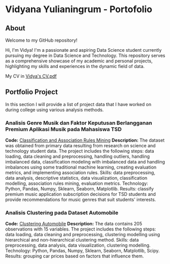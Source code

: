 # Vidyana Yulianingrum - Portofolio
## About
Welcome to my GitHub repository!

Hi, I'm Vidya! I'm a passionate and aspiring Data Science student currently pursuing my degree in Data Science and Technology. This repository serves as a comprehensive showcase of my academic and personal projects, highlighting my skills and experiences in the dynamic field of data.

My CV in [Vidya's CV.pdf](https://drive.google.com/file/d/14Me1Qwb_12MrmhnfiNq0X0C6ULpnr1N1/view?usp=sharing)

## Portfolio Project
In this section I will provide a list of project data that I have worked on during college using various analysis methods.

### Analisis Genre Musik dan Faktor Keputusan Berlangganan Premium Aplikasi Musik pada Mahasiswa TSD
**Code:** [Classification and Association Rules Mining](https://github.com/vidyaana22/portofolio-dataanalyst/blob/main/Analisis%20Genre%20Musik%20dan%20Faktor%20Keputusan%20Berlangganan%20Premium%20Aplikasi%20Musik%20pada%20Mahasiswa%20Teknologi%20Sains%20Data.ipynb)
**Description:** The dataset was obtained from primary data resulting from research on science and technology student data. The project includes the following steps: data loading, data cleaning and preprocessing, handling outliers, handling imbalanced data, classification modeling with imbalanced data and handling imbalances using some traditional machine learning, creating evaluation metrics, and implementing association rules.
Skills: data preprocessing, data analysis, descriptive statistics, data visualization, classification modelling, association rules mining, evaluation metrics.
Technology: Python, Pandas, Numpy, Sklearn, Seaborn, Matplotlib.
Results: classify premium music application subscription decisions for TSD students and provide recommendations for music genres that suit students' interests.

### Analisis Clustering pada Dataset Automobile
**Code:** [Clustering Automobile](https://github.com/vidyaana22/portofolio-dataanalyst/blob/main/Clustering%20on%20Automobile%20Dataset.ipynb)
**Description:** The data contains 205 observations with 15 variables. The project includes the following steps: data loading, data cleaning and preprocessing, clustering modelling using hierarchical and non-hierarchical clustering method.
Skills: data preprocessing, data analysis, data visualization, clustering modelling.
Technology: Python, Pandas, Numpy, Sklearn, Seaborn, Matplotlib, Scipy.
Results: grouping car prices based on factors that influence them.
